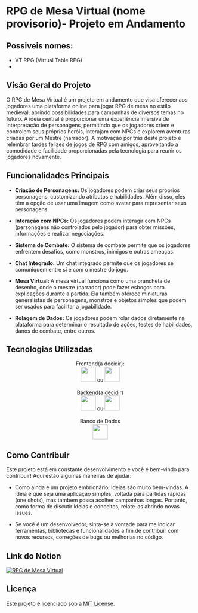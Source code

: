 # RPG de Mesa Virtual (nome provisorio)- Projeto em Andamento

## Possiveis nomes:
  - VT RPG (Virtual Table RPG)
  - 

## Visão Geral do Projeto

O RPG de Mesa Virtual é um projeto em andamento que visa oferecer aos jogadores uma plataforma online para jogar RPG de mesa no estilo medieval, abrindo possibilidades para campanhas de diversos temas no futuro. A ideia central é proporcionar uma experiência imersiva de interpretação de personagens, permitindo que os jogadores criem e controlem seus próprios heróis, interajam com NPCs e explorem aventuras criadas por um Mestre (narrador). A motivação por trás deste projeto é relembrar tardes felizes de jogos de RPG com amigos, aproveitando a comodidade e facilidade proporcionadas pela tecnologia para reunir os jogadores novamente.

## Funcionalidades Principais

- **Criação de Personagens:** Os jogadores podem criar seus próprios personagens, customizando atributos e habilidades. Além disso, eles têm a opção de usar uma imagem como avatar para representar seus personagens.
  
- **Interação com NPCs:** Os jogadores podem interagir com NPCs (personagens não controlados pelo jogador) para obter missões, informações e realizar negociações.
  
- **Sistema de Combate:** O sistema de combate permite que os jogadores enfrentem desafios, como monstros, inimigos e outras ameaças.
  
- **Chat Integrado:** Um chat integrado permite que os jogadores se comuniquem entre si e com o mestre do jogo.
  
- **Mesa Virtual:** A mesa virtual funciona como uma prancheta de desenho, onde o mestre (narrador) pode fazer esboços para explicações durante a partida. Ela também oferece miniaturas generalistas de personagens, monstros e objetos simples que podem ser usados para facilitar a jogabilidade.

- **Rolagem de Dados:** Os jogadores podem rolar dados diretamente na plataforma para determinar o resultado de ações, testes de habilidades, danos de combate, entre outros.

## Tecnologias Utilizadas
<div align="center">
  <div>
    <span>Frontend(a decidir):</span>
  </div>
  <div>
    <img src="https://cdn.jsdelivr.net/gh/devicons/devicon/icons/react/react-original.svg" width="40" height="40"/> ou <img src="https://cdn.jsdelivr.net/gh/devicons/devicon/icons/angular/angular-original.svg" width="40" height="40"/>
  </div>
  <br>
  <div>
    <span>Backend(a decidir)</span>
  </div>
  <div>
    <img src="https://cdn.jsdelivr.net/gh/devicons/devicon/icons/nodejs/nodejs-original.svg" width="40" heigth="40"/> ou <img src="https://cdn.jsdelivr.net/gh/devicons/devicon/icons/java/java-original.svg" width="40" height="40"/>
  </div>
  <br>
  <div>
    <span>Banco de Dados</span>
  </div>
  <div>
    <img src="https://cdn.jsdelivr.net/gh/devicons/devicon/icons/postgresql/postgresql-original.svg" width="40" height="40"/>
  </div>
</div>

## Como Contribuir

Este projeto está em constante desenvolvimento e você é bem-vindo para contribuir! Aqui estão algumas maneiras de ajudar:

- Como ainda é um projeto embrionário, ideias são muito bem-vindas. A ideia é que seja uma aplicação simples, voltada para partidas rápidas (one shots), mas também possa acolher campanhas longas. Portanto, como forma de discutir ideias e conceitos, relate-as abrindo novas issues.
  
- Se você é um desenvolvedor, sinta-se à vontade para me indicar ferramentas, bibliotecas e funcionalidades a fim de contribuir com novos recursos, correções de bugs ou melhorias no código.


## Link do Notion 

[![RPG de Mesa Virtual](https://img.shields.io/badge/rpg%20de%20mesa%20virtual-191919?style=for-the-badge&logo=notion)](https://www.notion.so/eugenio-developer/RPG-de-Mesa-Virtual-24d9ad96f3764b99b06a4f45090b3d46)

## Licença

Este projeto é licenciado sob a [MIT License](LICENSE).
